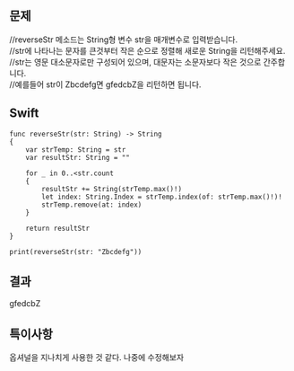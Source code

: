 ## 문제

//reverseStr 메소드는 String형 변수 str을 매개변수로 입력받습니다.     
//str에 나타나는 문자를 큰것부터 작은 순으로 정렬해 새로운 String을 리턴해주세요.       
//str는 영문 대소문자로만 구성되어 있으며, 대문자는 소문자보다 작은 것으로 간주합니다.     
//예를들어 str이 Zbcdefg면 gfedcbZ을 리턴하면 됩니다.   

## Swift

```
func reverseStr(str: String) -> String
{
    var strTemp: String = str
    var resultStr: String = ""
    
    for _ in 0..<str.count
    {
        resultStr += String(strTemp.max()!)
        let index: String.Index = strTemp.index(of: strTemp.max()!)!
        strTemp.remove(at: index)
    }

    return resultStr
}

print(reverseStr(str: "Zbcdefg"))
```

## 결과

gfedcbZ

## 특이사항

옵셔널을 지나치게 사용한 것 같다.
나중에 수정해보자